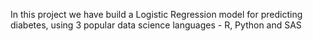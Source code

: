 In this project we have build a Logistic Regression model for predicting diabetes, using 3 popular data science languages - R, Python and SAS
